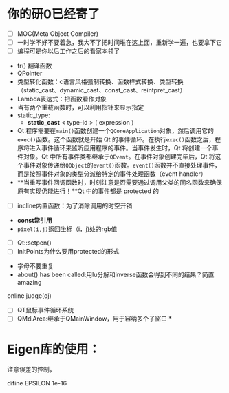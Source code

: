 # 你的研0已经寄了

- [ ] MOC(Meta Object Compiler)
- [ ] 一时学不好不要着急，我大不了把时间堆在这上面，重新学一遍，也要拿下它
- [ ] 编程可是你以后工作之后的看家本领了

* tr() 翻译函数
* QPointer
* 类型转化函数：c语言风格强制转换、函数样式转换、类型转换（static_cast、dynamic_cast、const_cast、reintpret_cast）
* Lambda表达式：把函数看作对象
* 当有两个重载函数时，可以利用指针来显示指定
* static_type:
  * **static_cast** < type-id > ( expression )
* Qt 程序需要在`main()`函数创建一个`QCoreApplication`对象，然后调用它的`exec()`函数。这个函数就是开始 Qt 的事件循环。在执行`exec()`函数之后，程序将进入事件循环来监听应用程序的事件。当事件发生时，Qt 将创建一个事件对象。Qt 中所有事件类都继承于`QEvent`。在事件对象创建完毕后，Qt 将这个事件对象传递给`QObject`的`event()`函数。`event()`函数并不直接处理事件，而是按照事件对象的类型分派给特定的事件处理函数（event handler）
* **当重写事件回调函数时，时刻注意是否需要通过调用父类的同名函数来确保原有实现仍能进行！**Qt 中的事件都是 protected 的

- [ ] incline内置函数：为了消除调用的时空开销

* **const常引用**
* `pixel(i,j)`返回坐标（i，j)处的rgb值

- [ ] Qt::setpen()
- [ ] InitPoints为什么要用protected的形式

* 字母不要重复
* about() has been called:用lu分解和inverse函数会得到不同的结果？简直amazing

online judge(oj)

- [ ] QT鼠标事件循环系统
- [ ] QMdiArea:继承于QMainWindow，用于容纳多个子窗口
  * 

# Eigen库的使用：

注意误差的控制，

difine EPSILON 1e-16